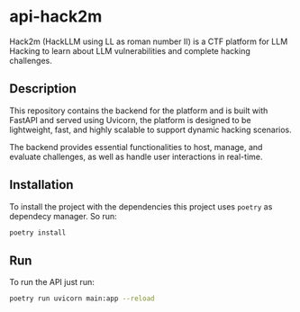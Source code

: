 # api-hack2m

Hack2m (HackLLM using LL as roman number II) is a CTF platform for LLM Hacking to learn about LLM vulnerabilities and complete hacking challenges.

## Description

This repository contains the backend for the platform and is built with FastAPI and served using Uvicorn, the platform is designed to be lightweight, fast, and highly scalable to support dynamic hacking scenarios.

The backend provides essential functionalities to host, manage, and evaluate challenges, as well as handle user interactions in real-time.

## Installation

To install the project with the dependencies this project uses `poetry` as dependecy manager. So run:

```bash
poetry install
```

## Run

To run the API just run:

```bash
poetry run uvicorn main:app --reload
```
